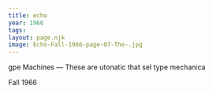 ```yaml
---
title: echo
year: 1966
tags:
layout: page.njk
image: Echo-Fall-1966-page-07-The-.jpg
---
```

gpe Machines — These are utonatic
that sel type mechanica

Fall 1966


